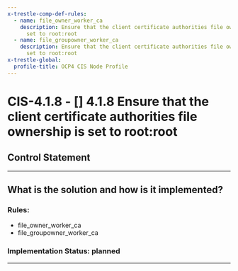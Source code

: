 ```yaml
---
x-trestle-comp-def-rules:
  - name: file_owner_worker_ca
    description: Ensure that the client certificate authorities file ownership is
      set to root:root
  - name: file_groupowner_worker_ca
    description: Ensure that the client certificate authorities file ownership is
      set to root:root
x-trestle-global:
  profile-title: OCP4 CIS Node Profile
---
```


# CIS-4.1.8 - \[\] 4.1.8 Ensure that the client certificate authorities file ownership is set to root:root

## Control Statement

______________________________________________________________________

## What is the solution and how is it implemented?

<!-- For implementation status enter one of: implemented, partial, planned, alternative, not-applicable -->

<!-- Note that the list of rules under ### Rules: is read-only and changes will not be captured after assembly to JSON -->

<!-- Enter possible prose for implementation response at the control level here, after this comment -->

### Rules:

  - file_owner_worker_ca
  - file_groupowner_worker_ca

### Implementation Status: planned

______________________________________________________________________
